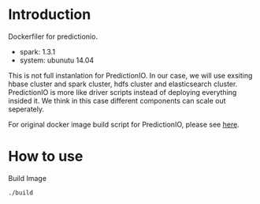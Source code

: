 # Introduction

Dockerfiler for predictionio.

* spark: 1.3.1
* system: ubunutu 14.04

This is not full instanlation for PredictionIO. In our case, we 
will use exsiting hbase cluster and spark cluster, hdfs cluster 
and elasticsearch cluster. PredictionIO is more like driver scripts
instead of deploying everything insided it. We think in this case
different components can scale out seperately.

For original docker image build script for PredictionIO, please see 
[here](https://github.com/mingfang/docker-predictionio).

# How to use

Build Image

```bash
./build
```
